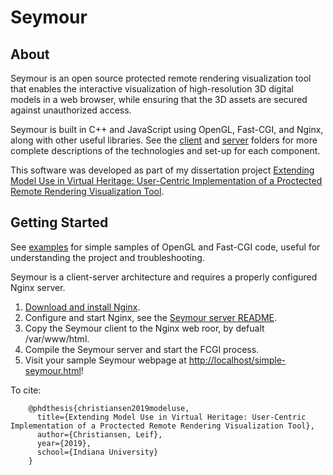 # Seymour

## About

Seymour is an open source protected remote rendering visualization tool that enables the interactive visualization of high-resolution 3D digital models in a web browser, while ensuring that the 3D assets are secured against unauthorized access. 

Seymour is built in C++ and JavaScript using OpenGL, Fast-CGI, and Nginx, along with other useful libraries. See the [client](./client) and [server](./server) folders for more complete descriptions of the technologies and set-up for each component.

This software was developed as part of my dissertation project [Extending Model Use in Virtual Heritage: User-Centric Implementation of a Proctected Remote Rendering Visualization Tool](./docs/Christiansen-2019-MiVH.pdf).

## Getting Started

See [examples](./examples) for simple samples of OpenGL and Fast-CGI code, useful for understanding the project and troubleshooting.

Seymour is a client-server architecture and requires a properly configured Nginx server.
1. [Download and install Nginx](http://nginx.org/en/docs/install.html).
1. Configure and start Nginx, see the [Seymour server README](./server/README.md).
1. Copy the Seymour client to the Nginx web roor, by defualt /var/www/html.
1. Compile the Seymour server and start the FCGI process.
1. Visit your sample Seymour webpage at [http://localhost/simple-seymour.html](http://localhost/simple-seymour.html)!

To cite:

        @phdthesis{christiansen2019modeluse,
          title={Extending Model Use in Virtual Heritage: User-Centric Implementation of a Proctected Remote Rendering Visualization Tool},
          author={Christiansen, Leif},
          year={2019},
          school={Indiana University}
        }
